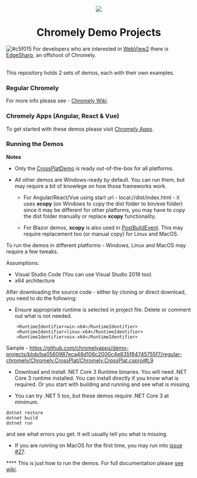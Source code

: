 <p align="center"><img src="https://github.com/chromelyapps/Chromely/blob/master/nugets/chromely.ico?raw=true" /></p>
<h1 align="center">Chromely Demo Projects</h1>

![#c5f015](https://via.placeholder.com/15/c5f015/000000?text=+) For developers who are interested in [WebView2](https://docs.microsoft.com/en-us/microsoft-edge/webview2/) there is [EdgeSharp](https://github.com/edgesharp/EdgeSharp), an offshoot of Chromely.
<br />
<br />

<p>This repository holds 2 sets of demos, each with their own examples.</p>

### Regular Chromely
For more info please see - [Chromely Wiki](https://github.com/chromelyapps/Chromely/wiki).

### Chromely Apps (Angular, React & Vue)
To get started with these demos please visit [Chromely Apps](https://github.com/chromelyapps/Chromely/wiki/Chromely-Apps). 


### Running the Demos

**Notes**


- Only the [CrossPlatDemo](https://github.com/chromelyapps/demo-projects/tree/master/regular-chromely/Chromely.CrossPlat) is ready out-of-the-box for all platforms. 

- All other demos are Windows-ready by default. You can run them, but may require a bit of knowlege on how those frameworks work. 

    - For Angular/React/Vue using start url - local://dist/index.html - it uses **xcopy** (on Windows to copy the dist folder to bin/exe folder) since it may be different for other platforms, you may have to copy the dist folder manually or replace **xcopy** functionality.

    - For Blazor demos, **xcopy** is also used in [PostBuildEvent](https://github.com/chromelyapps/demo-projects/blob/ba0560987eca48d106c2000c4e835f84745755f7/blazor/ChromelyBlazor.WebAssembly/ChromelyBlazor.WebAssembly.csproj#L25). This may require replacement too (or manual copy) for Linux and MacOS.


To run the demos in different platforms - Windows, Linux and MacOS may require a few tweaks.

Assumptions:
- Visual Studio Code (You can use Visual Studio 2019 too)
- x64 architecture

After downloading the source code - either by cloning or direct download, you need to do the following:


- Ensure  appropriate runtime is selected in project file. Delete or comment out what is not needed.
````
    <RuntimeIdentifier>win-x64</RuntimeIdentifier>
    <RuntimeIdentifier>linux-x64</RuntimeIdentifier>
    <RuntimeIdentifier>osx-x64</RuntimeIdentifier>
````
 Sample - https://github.com/chromelyapps/demo-projects/blob/ba0560987eca48d106c2000c4e835f84745755f7/regular-chromely/Chromely.CrossPlat/Chromely.CrossPlat.csproj#L9
 

- Download and install .NET Core 3 Runtime binaries.
You will need .NET Core 3 runtime installed. You can install directly if you know what is required. Or you start with building and running and see what is missing.

- You can try .NET 5 too, but these demos require .NET Core 3 at minimum.

````
dotnet restore
dotnet build
dotnet run
````
and see what errors you get. It will usually tell you what is missing.

- If you are running on MacOS for the first time, you may run into [issue #27](https://github.com/chromelyapps/demo-projects/issues/27).


**** This is just how to run the demos. For full documentation please [see wiki](https://github.com/chromelyapps/Chromely/wiki).
